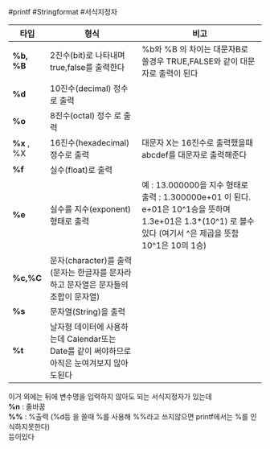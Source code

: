 #printf #Stringformat #서식지정자

|타입|형식|비고|
|---|---|---|
|**%b, %B**|2진수(bit)로 나타내며 true,false를 출력한다|%b와 %B 의 차이는 대문자B로 쓸경우 TRUE,FALSE와 같이 대문자로 출력이 된다|
|**%d** | 10진수(decimal) 정수로 출력 ||
|**%o** |8진수(octal) 정수 로 출력||
|**%x** , %X|16진수(hexadecimal) 정수로 출력|대문자 X는 16진수로 출력했을때 abcdef를 대문자로 출력해준다|
|**%f** |실수(float)로 출력||
|**%e** |실수를 지수(exponent)형태로 출력|예 : 13.000000을 지수 형태로 출력 : 1.300000e+01 이 된다.  e+01은 10^1승을 뜻하며 1.3e+01은 1.3*(10^1) 로 볼수있다 (여기서 ^은 제곱을 뜻함 10^1은 10의 1승)|
|**%c,%C**| 문자(character)를 출력 (문자는 한글자를 문자라하고 문자열은 문자들의 조합이 문자열)||
|**%s**|문자열(String)을 출력||
|**%t**|날자형 데이터에 사용하는데 Calendar또는 Date를 같이 써야하므로 아직은 눈여겨보지 않아도된다||

이거 외에는 뒤에 변수명을 입력하지 않아도 되는 서식지정자가 있는데  
**%n** : 줄바꿈  
**\%%** : %출력 (%d등 을 쓸때 %를 사용해 \%%라고 쓰지않으면 printf에서는 %를 인식하지못한다)  
등이있다  
